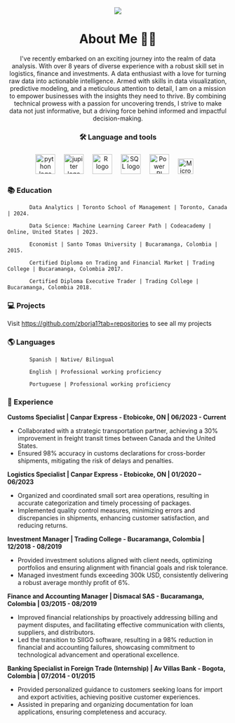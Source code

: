 <div align="center">
  
<img src="https://github.com/zborja1/zborja1/assets/155580520/dcf4f872-e2e2-424b-88a7-5bfbe6bd8b45">



# About Me 👩‍💻

I've recently embarked on an exciting journey into the realm of data analysis. 
With over 8 years of diverse experience with a robust skill set in logistics, finance and investments.
A data enthusiast with a love for turning raw data into actionable intelligence. Armed with skills in data visualization, predictive modeling, and a meticulous attention to detail, I am on a mission to empower businesses with the insights they need to thrive. By combining technical prowess with a passion for uncovering trends, I strive to make data not just informative, but a driving force behind informed and impactful decision-making.

### 🛠 Language and tools 

###


<img src="https://download.logo.wine/logo/Python_(programming_language)/Python_(programming_language)-Logo.wine.png" height="45" alt="python logo"  />
<img width="12" />

<img src="https://cdn.icon-icons.com/icons2/2699/PNG/512/jupyter_logo_icon_169453.png" height="45" alt="jupiter logo"  />
<img width="12" />

<img src="https://cdn4.iconfinder.com/data/icons/logos-and-brands/512/285_R_Project_logo-512.png" height="45" alt="R logo"  />
<img width="12" />

<img src="https://1000logos.net/wp-content/uploads/2020/08/MySQL-Logo.png" height="45" alt="SQL logo"  />
<img width="12" />

<img src="https://logohistory.net/wp-content/uploads/2023/05/Power-BI-Symbol.png" height="45" alt="Power BI logo"  />
<img width="12" />

<img src="https://encrypted-tbn0.gstatic.com/images?q=tbn:ANd9GcRKqbHZLagnQdkt_YzWUXPL-q0VLtt82o6J0Q&usqp=CAU" height="35" alt="Microsof logo"  />
<img width="12" />

</div>

### 📚 Education 

           Data Analytics | Toronto School of Management | Toronto, Canada | 2024.

           Data Science: Machine Learning Career Path | Codeacademy | Online, United States | 2023.
           
           Economist | Santo Tomas University | Bucaramanga, Colombia | 2015.

           Certified Diploma on Trading and Financial Market | Trading College | Bucaramanga, Colombia 2017.

           Certified Diploma Executive Trader | Trading College | Bucaramanga, Colombia 2018.
           
###

<h3 align="left">💻  Projects </h3>

Visit https://github.com/zborja1?tab=repositories to see all my projects


###

<h3 align="left">🌎 Languages </h3>

           Spanish | Native/ Bilingual 

           English | Professional working proficiency 	
           
           Portuguese | Professional working proficiency
           
###
<h3 align="left">📑 Experience </h3>

**Customs Specialist | Canpar Express - Etobicoke, ON | 06/2023 - Current**
- Collaborated with a strategic transportation partner, achieving a 30% improvement in freight transit times between Canada and the United States.
- Ensured 98% accuracy in customs declarations for cross-border shipments, mitigating the risk of delays and penalties.
  
**Logistics Specialist | Canpar Express - Etobicoke, ON | 01/2020 – 06/2023**
- Organized and coordinated small sort area operations, resulting in accurate categorization and timely processing of packages.
- Implemented quality control measures, minimizing errors and discrepancies in shipments, enhancing customer satisfaction, and reducing returns.

**Investment Manager | Trading College - Bucaramanga, Colombia | 12/2018 - 08/2019**
- Provided investment solutions aligned with client needs, optimizing portfolios and ensuring alignment with financial goals and risk tolerance.
- Managed investment funds exceeding 300k USD, consistently delivering a robust average monthly profit of 6%.
  
**Finance and Accounting Manager | Dismacal SAS - Bucaramanga, Colombia | 03/2015 - 08/2019**
- Improved financial relationships by proactively addressing billing and payment disputes, and facilitating effective communication with clients, suppliers, and distributors.
- Led the transition to SIIGO software, resulting in a 98% reduction in financial and accounting failures, showcasing commitment to technological advancement and operational excellence.
  
**Banking Specialist in Foreign Trade (Internship) | Av Villas Bank - Bogota, Colombia | 07/2014 - 01/2015**
- Provided personalized guidance to customers seeking loans for import and export activities, achieving positive customer experiences.
- Assisted in preparing and organizing documentation for loan applications, ensuring completeness and accuracy.



